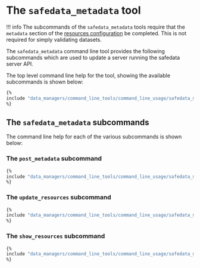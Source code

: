 
# The `safedata_metadata` tool

!!! info
    The subcommands of the `safedata_metadata` tools require that the `metadata`
    section of the [resources configuration](../install/configuration.md#zenodo) be
    completed. This is not required for simply validating datasets.

The `safedata_metadata` command line tool provides the following subcommands which
are used to update a server running the safedata server API.

The top level command line help for the tool, showing the available subcommands
is shown below:

```bash
{%
include "data_managers/command_line_tools/command_line_usage/safedata_metadata_top.txt"
%}
```

## The `safedata_metadata` subcommands

The command line help for each of the various subcommands is shown below:

### The `post_metadata` subcommand

```sh
{%
include "data_managers/command_line_tools/command_line_usage/safedata_metadata_post_metadata.txt"
%}
```

### The `update_resources` subcommand

```sh
{%
include "data_managers/command_line_tools/command_line_usage/safedata_metadata_update_resources.txt"
%}
```

### The `show_resources` subcommand

```sh
{%
include "data_managers/command_line_tools/command_line_usage/safedata_metadata_show_resources.txt"
%}
```
